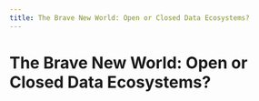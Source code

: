 ```yaml
---
title: The Brave New World: Open or Closed Data Ecosystems?
---
```

# The Brave New World: Open or Closed Data Ecosystems?

